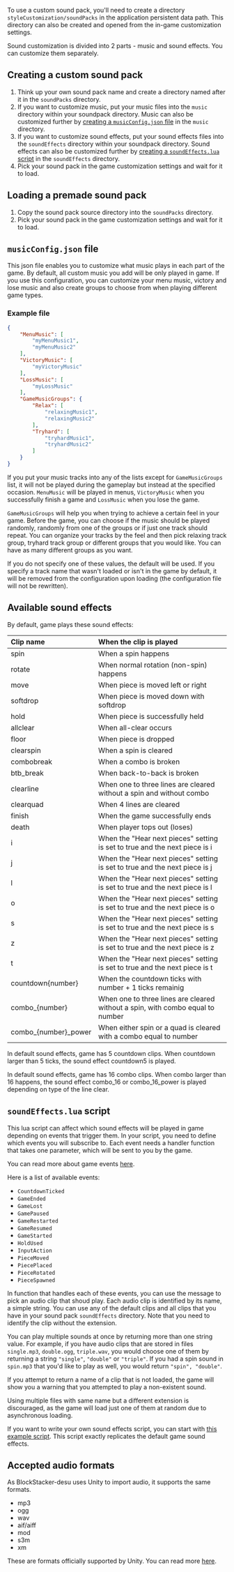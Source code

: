 To use a custom sound pack, you'll need to create a directory `styleCustomization/soundPacks` in the application persistent data path. This directory can also be created and opened from the in-game customization settings.

Sound customization is divided into 2 parts - music and sound effects. You can customize them separately.

## Creating a custom sound pack

1. Think up your own sound pack name and create a directory named after it in the `soundPacks` directory.
2. If you want to customize music, put your music files into the `music` directory within your soundpack directory. Music can also be customized further by [creating a `musicConfig.json` file](#musicConfigjson-file) in the `music` directory.
3. If you want to customize sound effects, put your sound effects files into the `soundEffects` directory within your soundpack directory. Sound effects can also be customized further by [creating a `soundEffects.lua` script](#soundEffectslua-script) in the `soundEffects` directory. 
4. Pick your sound pack in the game customization settings and wait for it to load.

## Loading a premade sound pack

1. Copy the sound pack source directory into the `soundPacks` directory.
2. Pick your sound pack in the game customization settings and wait for it to load.

## `musicConfig.json` file

This json file enables you to customize what music plays in each part of the game. By default, all custom music you add will be only played in game. If you use this configuration, you can customize your menu music, victory and lose music and also create groups to choose from when playing different game types.

### Example file

```json
{
    "MenuMusic": [
        "myMenuMusic1",
        "myMenuMusic2"
    ],
    "VictoryMusic": [
        "myVictoryMusic"
    ],
    "LossMusic": [
        "myLossMusic"
    ],
    "GameMusicGroups": {
        "Relax": [
            "relaxingMusic1",
            "relaxingMusic2"
        ],
        "Tryhard": [
            "tryhardMusic1",
            "tryhardMusic2"
        ]
    }
}
```

If you put your music tracks into any of the lists except for `GameMusicGroups` list, it will not be played during the gameplay but instead at the specified occasion. `MenuMusic` will be played in menus, `VictoryMusic` when you successfully finish a game and `LossMusic` when you lose the game.

`GameMusicGroups` will help you when trying to achieve a certain feel in your game. Before the game, you can choose if the music should be played randomly, randomly from one of the groups or if just one track should repeat. You can organize your tracks by the feel and then pick relaxing track group, tryhard track group or different groups that you would like. You can have as many different groups as you want.

If you do not specify one of these values, the default will be used. If you specify a track name that wasn't loaded or isn't in the game by default, it will be removed from the configuration upon loading (the configuration file will not be rewritten).

## Available sound effects

By default, game plays these sound effects:

| Clip name            | When the clip is played                                                        |
| :------------------- | :----------------------------------------------------------------------------- |
| spin                 | When a spin happens                                                            |
| rotate               | When normal rotation (non-spin) happens                                        |
| move                 | When piece is moved left or right                                              |
| softdrop             | When piece is moved down with softdrop                                         |
| hold                 | When piece is successfully held                                                |
| allclear             | When all-clear occurs                                                          |
| floor                | When piece is dropped                                                          |
| clearspin            | When a spin is cleared                                                         |
| combobreak           | When a combo is broken                                                         |
| btb_break            | When back-to-back is broken                                                    |
| clearline            | When one to three lines are cleared without a spin and without combo           |
| clearquad            | When 4 lines are cleared                                                       |
| finish               | When the game successfully ends                                                |
| death                | When player tops out (loses)                                                   |
| i                    | When the "Hear next pieces" setting is set to true and the next piece is i     |
| j                    | When the "Hear next pieces" setting is set to true and the next piece is j     |
| l                    | When the "Hear next pieces" setting is set to true and the next piece is l     |
| o                    | When the "Hear next pieces" setting is set to true and the next piece is o     |
| s                    | When the "Hear next pieces" setting is set to true and the next piece is s     |
| z                    | When the "Hear next pieces" setting is set to true and the next piece is z     |
| t                    | When the "Hear next pieces" setting is set to true and the next piece is t     |
| countdown{number}    | When the countdown ticks with number + 1 ticks remainig                        |
| combo_{number}       | When one to three lines are cleared without a spin, with combo equal to number |
| combo_{number}_power | When either spin or a quad is cleared with a combo equal to number             |

In default sound effects, game has 5 countdown clips. When countdown larger than 5 ticks, the sound effect countdown5 is played.

In default sound effects, game has 16 combo clips. When combo larger than 16 happens, the sound effect combo_16 or combo_16_power is played depending on type of the line clear.

## `soundEffects.lua` script

This lua script can affect which sound effects will be played in game depending on events that trigger them. In your script, you need to define which events you will subscribe to. Each event needs a handler function that takes one parameter, which will be sent to you by the game.

You can read more about game events [here](Game-events.md).

Here is a list of available events:
- `CountdownTicked`
- `GameEnded`
- `GameLost`
- `GamePaused`
- `GameRestarted`
- `GameResumed`
- `GameStarted`
- `HoldUsed`
- `InputAction`
- `PieceMoved`
- `PiecePlaced`
- `PieceRotated`
- `PieceSpawned`

In function that handles each of these events, you can use the message to pick an audio clip that shoud play. Each audio clip is identified by its name, a simple string. You can use any of the default clips and all clips that you have in your sound pack `soundEffects` directory. Note that you need to identify the clip without the extension.

You can play multiple sounds at once by returning more than one string value. For example, if you have audio clips that are stored in files `single.mp3`, `double.ogg`, `triple.wav`, you would choose one of them by returning a string `"single"`, `"double"` or `"triple"`. If you had a spin sound in `spin.mp3` that you'd like to play as well, you would return `"spin", "double"`.

If you attempt to return a name of a clip that is not loaded, the game will show you a warning that you attempted to play a non-existent sound. 

Using multiple files with same name but a different extension is discouraged, as the game will load just one of them at random due to asynchronous loading.

If you want to write your own sound effects script, you can start with [this example script](/Example%20files/soundEffects.lua). This script exactly replicates the default game sound effects.

## Accepted audio formats

As BlockStacker-desu uses Unity to import audio, it supports the same formats. 

- mp3
- ogg
- wav
- aif/aiff
- mod
- s3m
- xm

These are formats officially supported by Unity. You can read more [here](https://docs.unity3d.com/Manual/AudioFiles.html).


